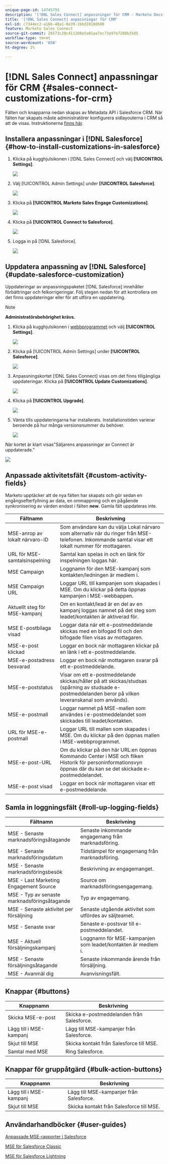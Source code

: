 ```yaml
---
unique-page-id: 14745793
description: '[!DNL Sales Connect] anpassningar för CRM - Marketo Docs - produktdokumentation'
title: '[!DNL Sales Connect] anpassningar för CRM'
exl-id: c7344ec2-a16b-48a1-8e39-1bbd2818db80
feature: Marketo Sales Connect
source-git-commit: 26573c20c411208e5a01aa7ec73a97e7208b35d5
workflow-type: tm+mt
source-wordcount: '658'
ht-degree: 1%

---
```


# [!DNL Sales Connect] anpassningar för CRM {#sales-connect-customizations-for-crm}

Fälten och knapparna nedan skapas av Metadata API i Salesforce CRM. När fälten har skapats måste administratörer konfigurera sidlayouterna i CRM så att de visas. Instruktionerna [finns här](/help/marketo/product-docs/marketo-sales-connect/crm/salesforce-customization/assets/mse-for-sf-classic.pdf).

## Installera anpassningar i [!DNL Salesforce] {#how-to-install-customizations-in-salesforce}

1. Klicka på kugghjulsikonen i [!DNL Sales Connect] och välj **[!UICONTROL Settings]**.

   ![](assets/one.png)

1. Välj [!UICONTROL Admin Settings] under **[!UICONTROL Salesforce]**.

   ![](assets/two.png)

1. Klicka på **[!UICONTROL Marketo Sales Engage Customizations]**.

   ![](assets/three.png)

1. Klicka på **[!UICONTROL Connect to Salesforce]**.

   ![](assets/four.png)

1. Logga in på [!DNL Salesforce].

   ![](assets/five.png)

## Uppdatera anpassning av [!DNL Salesforce] {#update-salesforce-customization}

Uppdateringar av anpassningspaketet [!DNL Salesforce] innehåller förbättringar och felkorrigeringar. Följ stegen nedan för att kontrollera om det finns uppdateringar eller för att utföra en uppdatering.

>[!NOTE]
>
>**Administratörsbehörighet krävs.**

1. Klicka på kugghjulsikonen i [webbprogrammet](https://www.toutapp.com) och välj **[!UICONTROL Settings]**.

   ![](assets/sales-connect-customizations-for-crm-6.png)

1. Klicka på [!UICONTROL Admin Settings] under **[!UICONTROL Salesforce]**.

   ![](assets/sales-connect-customizations-for-crm-7.png)

1. Anpassningskortet [!DNL Sales Connect] visas om det finns tillgängliga uppdateringar. Klicka på **[!UICONTROL Update Customizations]**.

   ![](assets/sales-connect-customizations-for-crm-8.png)

1. Klicka på **[!UICONTROL Upgrade]**.

   ![](assets/sales-connect-customizations-for-crm-9.png)

1. Vänta tills uppdateringarna har installerats. Installationstiden varierar beroende på hur många versionsnummer du behöver.

   ![](assets/sales-connect-customizations-for-crm-10.png)

När kortet är klart visas&quot;Säljarens anpassningar av Connect är uppdaterade.&quot;

![](assets/sales-connect-customizations-for-crm-11.png)

## Anpassade aktivitetsfält {#custom-activity-fields}

Marketo upptäcker att de nya fälten har skapats och gör sedan en engångsefterfyllning av data, en ommappning och en pågående synkronisering av värden endast i fälten **new**. Gamla fält uppdateras inte.

<table><thead>
  <tr>
    <th>Fältnamn</th>
    <th>Beskrivning</th>
  </tr></thead>
<tbody>
  <tr>
    <td>MSE-anrop av lokalt närvaro-ID</td>
    <td>Som användare kan du välja Lokal närvaro som alternativ när du ringer från MSE-telefonen. Inkommande samtal visar ett lokalt nummer för mottagaren.</td>
  </tr>
  <tr>
    <td>URL för MSE-samtalsinspelning</td>
    <td>Samtal kan spelas in och en länk för inspelningen loggas här.</td>
  </tr>
  <tr>
    <td>MSE Campaign</td>
    <td>Loggnamn för den MSE-kampanj som kontakten/ledningen är medlem i.</td>
  </tr>
  <tr>
    <td>MSE Campaign URL</td>
    <td>Loggar URL till kampanjen som skapades i MSE. Om du klickar på detta öppnas kampanjen i MSE-webbappen.</td>
  </tr>
  <tr>
    <td>Aktuellt steg för MSE-kampanj</td>
    <td>Om en kontakt/lead är en del av en kampanj loggas namnet på det steg som leadet/kontakten är aktiverad för.</td>
  </tr>
  <tr>
    <td>MSE E-postbilaga visad</td>
    <td>Loggar data när ett e-postmeddelande skickas med en bifogad fil och den bifogade filen visas av mottagaren.</td>
  </tr>
  <tr>
    <td>MSE-e-post klickad</td>
    <td>Loggar en bock när mottagaren klickar på en länk i ett e-postmeddelande.</td>
  </tr>
  <tr>
    <td>MSE-e-postadress besvarad</td>
    <td>Loggar en bock när mottagaren svarar på ett e-postmeddelande.</td>
  </tr>
  <tr>
    <td>MSE-e-poststatus</td>
    <td>Visar om ett e-postmeddelande skickas/håller på att skickas/studsas (spårning av studsade e-postmeddelanden beror på vilken leveranskanal som används).</td>
  </tr>
  <tr>
    <td>MSE-e-postmall</td>
    <td>Loggar namnet på MSE-mallen som användes i e-postmeddelandet som skickades till leadet/kontakten.</td>
  </tr>
  <tr>
    <td>URL för MSE-e-postmall</td>
    <td>Loggar URL till mallen som skapades i MSE. Om du klickar på den öppnas mallen i MSE-webbprogrammet.</td>
  </tr>
  <tr>
    <td>MSE-e-post-URL</td>
    <td>Om du klickar på den här URL:en öppnas Kommando Center i MSE och fliken Historik för personinformationsvyn öppnas där du kan se det skickade e-postmeddelandet.</td>
  </tr>
  <tr>
    <td>MSE-e-post visad</td>
    <td>Loggar en bock när mottagaren visar ett e-postmeddelande.</td>
  </tr>
</tbody></table>

## Samla in loggningsfält {#roll-up-logging-fields}

<table><thead>
  <tr>
    <th>Fältnamn</th>
    <th>Beskrivning</th>
  </tr></thead>
<tbody>
  <tr>
    <td>MSE - Senaste marknadsföringsåtagande</td>
    <td>Senaste inkommande engagemang från marknadsföring.</td>
  </tr>
  <tr>
    <td>MSE - Senaste marknadsföringsdatum</td>
    <td>Tidstämpel för engagemang från marknadsföring.</td>
  </tr>
  <tr>
    <td>MSE - Senaste marknadsföringsbesök</td>
    <td>Beskrivning av engagemanget.</td>
  </tr>
  <tr>
    <td>MSE - Last Marketing Engagement Source</td>
    <td>Source om marknadsföringsengagemang.</td>
  </tr>
  <tr>
    <td>MSE - Typ av senaste marknadsföringsåtagande</td>
    <td>Typ av engagemang.</td>
  </tr>
  <tr>
    <td>MSE - Senaste aktivitet per försäljning</td>
    <td>Senaste utgående aktivitet som utfördes av säljteamet.</td>
  </tr>
  <tr>
    <td>MSE - Senaste svar</td>
    <td>Senaste e-postsvar till e-postmeddelandet.</td>
  </tr>
  <tr>
    <td>MSE - Aktuell försäljningskampanj</td>
    <td>Loggnamn för MSE-kampanjen som leadet/kontakten är medlem i.</td>
  </tr>
  <tr>
    <td>MSE - Senaste försäljningsåtagande</td>
    <td>Senaste inkommande ärende från försäljning.</td>
  </tr>
  <tr>
    <td>MSE - Avanmäl dig</td>
    <td>Avanvisningsfält.</td>
  </tr>
</tbody></table>

## Knappar {#buttons}

<table><thead>
  <tr>
    <th>Knappnamn</th>
    <th>Beskrivning</th>
  </tr></thead>
<tbody>
  <tr>
    <td>Skicka MSE-e-post</td>
    <td>Skicka e-postmeddelanden från Salesforce.</td>
  </tr>
  <tr>
    <td>Lägg till i MSE-kampanj</td>
    <td>Lägg till MSE-kampanjer från Salesforce.</td>
  </tr>
  <tr>
    <td>Skjut till MSE</td>
    <td>Skicka kontakt från Salesforce till MSE.</td>
  </tr>
  <tr>
    <td>Samtal med MSE</td>
    <td>Ring Salesforce.</td>
  </tr>
</tbody>
</table>

## Knappar för gruppåtgärd {#bulk-action-buttons}

<table><thead>
  <tr>
    <th>Knappnamn</th>
    <th>Beskrivning</th>
  </tr></thead>
<tbody>
  <tr>
    <td>Lägg till i MSE-kampanj</td>
    <td>Lägg till MSE-kampanjer från Salesforce.</td>
  </tr>
  <tr>
    <td>Skjut till MSE</td>
    <td>Skicka kontakt från Salesforce till MSE.</td>
  </tr>
</tbody>
</table>

## Användarhandböcker {#user-guides}

[Anpassade MSE-rapporter i Salesforce](/help/marketo/product-docs/marketo-sales-connect/crm/salesforce-customization/assets/reports-and-dashboards.pdf)

[MSE för Salesforce Classic](/help/marketo/product-docs/marketo-sales-connect/crm/salesforce-customization/assets/mse-for-sf-classic.pdf)

[MSE för Salesforce Lightning](/help/marketo/product-docs/marketo-sales-connect/crm/salesforce-customization/assets/sfdc-guide-lightning.pdf)
